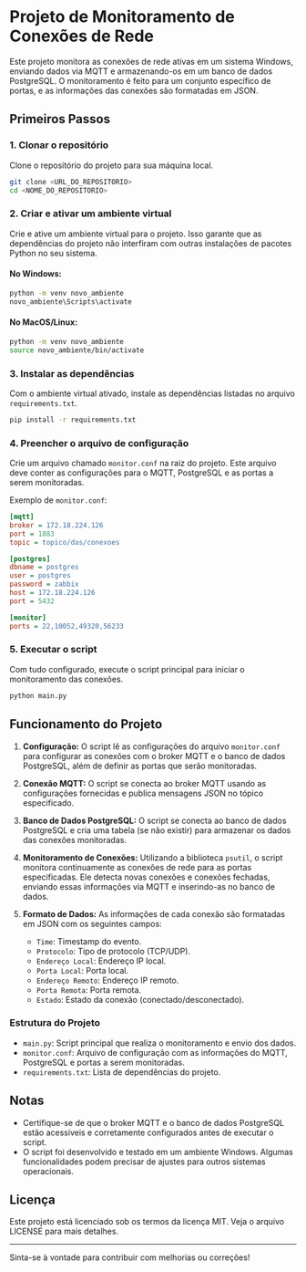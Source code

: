 # Projeto de Monitoramento de Conexões de Rede

Este projeto monitora as conexões de rede ativas em um sistema Windows, enviando dados via MQTT e armazenando-os em um banco de dados PostgreSQL. O monitoramento é feito para um conjunto específico de portas, e as informações das conexões são formatadas em JSON.

## Primeiros Passos

### 1. Clonar o repositório

Clone o repositório do projeto para sua máquina local.

```bash
git clone <URL_DO_REPOSITORIO>
cd <NOME_DO_REPOSITORIO>
```

### 2. Criar e ativar um ambiente virtual

Crie e ative um ambiente virtual para o projeto. Isso garante que as dependências do projeto não interfiram com outras instalações de pacotes Python no seu sistema.

#### No Windows:
```bash
python -m venv novo_ambiente
novo_ambiente\Scripts\activate
```

#### No MacOS/Linux:
```bash
python -m venv novo_ambiente
source novo_ambiente/bin/activate
```

### 3. Instalar as dependências

Com o ambiente virtual ativado, instale as dependências listadas no arquivo `requirements.txt`.

```bash
pip install -r requirements.txt
```

### 4. Preencher o arquivo de configuração

Crie um arquivo chamado `monitor.conf` na raiz do projeto. Este arquivo deve conter as configurações para o MQTT, PostgreSQL e as portas a serem monitoradas.

Exemplo de `monitor.conf`:

```ini
[mqtt]
broker = 172.18.224.126
port = 1883
topic = topico/das/conexoes

[postgres]
dbname = postgres
user = postgres
password = zabbix
host = 172.18.224.126
port = 5432

[monitor]
ports = 22,10052,49320,56233
```

### 5. Executar o script

Com tudo configurado, execute o script principal para iniciar o monitoramento das conexões.

```bash
python main.py
```

## Funcionamento do Projeto

1. **Configuração:** O script lê as configurações do arquivo `monitor.conf` para configurar as conexões com o broker MQTT e o banco de dados PostgreSQL, além de definir as portas que serão monitoradas.

2. **Conexão MQTT:** O script se conecta ao broker MQTT usando as configurações fornecidas e publica mensagens JSON no tópico especificado.

3. **Banco de Dados PostgreSQL:** O script se conecta ao banco de dados PostgreSQL e cria uma tabela (se não existir) para armazenar os dados das conexões monitoradas.

4. **Monitoramento de Conexões:** Utilizando a biblioteca `psutil`, o script monitora continuamente as conexões de rede para as portas especificadas. Ele detecta novas conexões e conexões fechadas, enviando essas informações via MQTT e inserindo-as no banco de dados.

5. **Formato de Dados:** As informações de cada conexão são formatadas em JSON com os seguintes campos:
   - `Time`: Timestamp do evento.
   - `Protocolo`: Tipo de protocolo (TCP/UDP).
   - `Endereço Local`: Endereço IP local.
   - `Porta Local`: Porta local.
   - `Endereço Remoto`: Endereço IP remoto.
   - `Porta Remota`: Porta remota.
   - `Estado`: Estado da conexão (conectado/desconectado).

### Estrutura do Projeto

- `main.py`: Script principal que realiza o monitoramento e envio dos dados.
- `monitor.conf`: Arquivo de configuração com as informações do MQTT, PostgreSQL e portas a serem monitoradas.
- `requirements.txt`: Lista de dependências do projeto.

## Notas

- Certifique-se de que o broker MQTT e o banco de dados PostgreSQL estão acessíveis e corretamente configurados antes de executar o script.
- O script foi desenvolvido e testado em um ambiente Windows. Algumas funcionalidades podem precisar de ajustes para outros sistemas operacionais.

## Licença

Este projeto está licenciado sob os termos da licença MIT. Veja o arquivo LICENSE para mais detalhes.

---

Sinta-se à vontade para contribuir com melhorias ou correções!